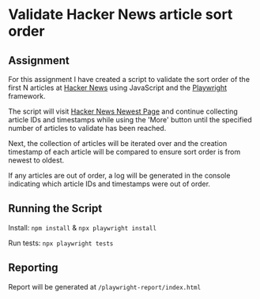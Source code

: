 # Validate Hacker News article sort order

## Assignment

For this assignment I have created a script to validate the sort order of the first N articles at [Hacker News](https://news.ycombinator.com/) using JavaScript and the [Playwright](https://playwright.dev/) framework.

The script will visit [Hacker News Newest Page](https://news.ycombinator.com/newest) and continue collecting article IDs and timestamps while using the 'More' button until the specified number of articles to validate has been reached.

Next, the collection of articles will be iterated over and the creation timestamp of each article will be compared to ensure sort order is from newest to oldest.

If any articles are out of order, a log will be generated in the console indicating which article IDs and timestamps were out of order.

## Running the Script

Install: ```npm install``` & ```npx playwright install```

Run tests: ```npx playwright tests```

## Reporting

Report will be generated at ```/playwright-report/index.html```




